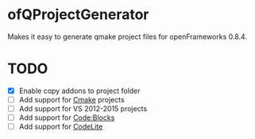 # ofQProjectGenerator
Makes it easy to generate qmake project files for openFrameworks 0.8.4.

# TODO
- [x] Enable copy addons to project folder
- [ ] Add support for [Cmake](http://www.cmake.org/) projects
- [ ] Add support for VS 2012-2015 projects
- [ ] Add support for [Code:Blocks](http://www.codeblocks.org/)
- [ ] Add support for [CodeLite](http://codelite.org/)
